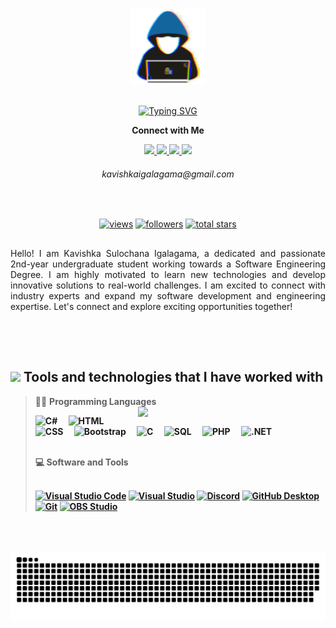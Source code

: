 
<div align="center"><img src = "https://github.com/0xAbdulKhalid/0xAbdulKhalid/raw/main/assets/mdImages/about_me.gif" width = 120px></div>
<br>
<p align="center">
  <!-- Typing SVG by DenverCoder1 - https://github.com/DenverCoder1/readme-typing-svg -->
  <a href="https://git.io/typing-svg"><a href="https://git.io/typing-svg"><img src="https://readme-typing-svg.demolab.com?font=Fira+Code&size=30&pause=1000&color=F78029&center=true&vCenter=true&random=false&width=435&lines=%3E+Hello+World+!;I'm+Kavishka+Sulochana;SE+Undergraduate;Always+Learning+!" alt="Typing SVG" /></a></a></a></a></a></a>

  <p align="center"><b>Connect with Me</b></p>
  <p align="center">
        <a href="https://www.linkedin.com/in/kavishka-sulochana/">
          <img src="https://img.shields.io/badge/Linkedin-%231DA1F2.svg?style=for-the-badge&logo=Linkedin&logoColor=white"/>
        </a>
        <a href="https://x.com/ksigalagama/">
          <img src="https://img.shields.io/badge/Twitter-%23000000.svg?style=for-the-badge&logo=X&logoColor=white"/>
        </a>
        <a href="https://www.facebook.com/kavishka.sulochan/">
          <img src="https://img.shields.io/badge/facebook-%231877F2.svg?style=for-the-badge&logo=facebook&logoColor=white"/>
        </a>
        <a href="https://www.instagram.com/kavishka_sulochana//">
          <img src="https://img.shields.io/badge/instagram%23F56040.svg?style=for-the-badge&logo=instagram&logoColor=white"/>
        </a>
      <div align="center">
        <h6>kavishkaigalagama@gmail.com</h6>
      </div>
  </p>

<br>

<p align="center">
  <a href="https://github.com/rom4nz/Simple-View-Counter">
    <img alt="views" title="GitHub profile views" src="https://komarev.com/ghpvc/?username=rom4nz&label=PROFILE+VIEWS&style=for-the-badge&color=red"/></a>
  <a href="https://github.com/rom4nz?tab=followers">
    <img alt="followers" title="Follow me on Github" src="https://custom-icon-badges.demolab.com/github/followers/rom4nz?color=236ad3&labelColor=1155ba&style=for-the-badge&logo=person-add&label=Followers&logoColor=white"/></a>
  <a href="https://github.com/rom4nz?tab=repositories&sort=stargazers">
    <img alt="total stars" title="Total stars on GitHub" src="https://custom-icon-badges.demolab.com/github/stars/rom4nz?color=ffd700&style=for-the-badge&labelColor=488207&logo=star"/></a>
</p>

##

<p align="justify">
  Hello! I am Kavishka Sulochana Igalagama, a dedicated and passionate 2nd-year undergraduate student working towards a Software Engineering Degree. I am highly motivated to learn new technologies and develop innovative solutions to real-world challenges. I am excited to connect with industry experts and expand my software development and engineering expertise. Let's connect and explore exciting opportunities together!
</p>

##

<br><br>

## <img src="https://media2.giphy.com/media/QssGEmpkyEOhBCb7e1/giphy.gif?cid=ecf05e47a0n3gi1bfqntqmob8g9aid1oyj2wr3ds3mg700bl&rid=giphy.gif" width ="25"> Tools and technologies that I have worked with
  > 👨‍💻 <b>Programming Languages<b> <picture> <img align="right" src="https://github.com/7oSkaaa/7oSkaaa/blob/main/Images/Right_Side.gif?raw=true" width = 300px></picture>
    <p align="left">
      <a><img src="https://skillicons.dev/icons?i=cs" width="48" height="48" alt="C#" /></a>&emsp;
      <a><img src="https://skillicons.dev/icons?i=html" width="48" height="48" alt="HTML" /></a>&emsp;
      <a><img src="https://skillicons.dev/icons?i=css" width="48" height="48" alt="CSS" /></a>&emsp;
      <a><img src="https://skillicons.dev/icons?i=bootstrap" width="48" height="48" alt="Bootstrap" /></a>&emsp;
      <a><img src="https://skillicons.dev/icons?i=c" width="48" height="48" alt="C" /></a>&emsp;
      <a><img src="https://skillicons.dev/icons?i=mysql" width="48" height="48" alt="SQL" /></a>&emsp;
      <a><img src="https://skillicons.dev/icons?i=php" width="48" height="48" alt="PHP" /></a>&emsp;
      <a><img src="https://skillicons.dev/icons?i=dotnet" width="48" height="48" alt=".NET" /></a>&emsp;
    </p>
    <br>
  > 💻 <b>Software and Tools<b>
    <p align="left">
    <br>
      <a href="#"><img alt="Visual Studio Code" src="https://img.shields.io/badge/Visual%20Studio%20Code-0078d7.svg?logo=visual-studio-code&logoColor=white"></a>
      <a href="#"><img alt="Visual Studio" src="https://img.shields.io/badge/Visual%20Studio-5C2D91.svg?logo=visual-studio&logoColor=white"></a>
      <a href="#"><img alt="Discord" src="https://img.shields.io/badge/-Discord-5865F2.svg?logo=discord&logoColor=white"></a>
      <a href="#"><img alt="GitHub Desktop" src="https://img.shields.io/badge/GitHub%20Desktop-8034A9.svg?logo=github&logoColor=white"></a>
      <a href="#"><img alt="Git" src="https://img.shields.io/badge/Git-F05033.svg?logo=git&logoColor=white"></a>
      <a href="#"><img alt="OBS Studio" src="https://img.shields.io/badge/-OBS-302E31?logo=obs-studio&logoColor=white"></a><br>
    </p>
##

<br>

<br>
<!--- snake -->
<div align="center">
  <img  src="https://github.com/1999AZZAR/1999AZZAR/blob/readme/resources/img/grid-snake.svg"
       alt="snake" /></a>
</div>
